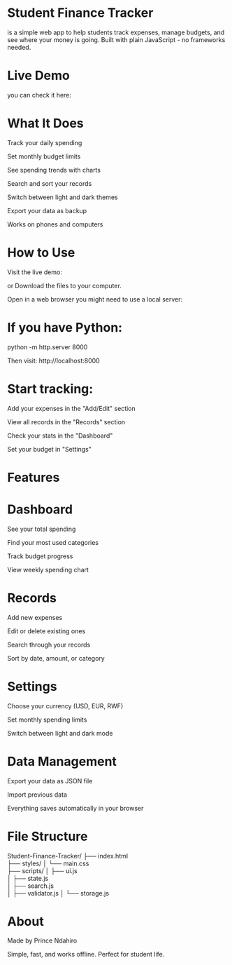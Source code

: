 # Student Finance Tracker
is a simple web app to help students track expenses, manage budgets, and see where your money is going. Built with plain JavaScript - no frameworks needed.

# Live Demo
you can check it here:

# What It Does
Track your daily spending

Set monthly budget limits

See spending trends with charts

Search and sort your records

Switch between light and dark themes

Export your data as backup

Works on phones and computers

# How to Use
Visit the live demo:

or Download the files to your computer.

Open in a web browser you might need to use a local server:

# If you have Python:
python -m http.server 8000

Then visit:
http://localhost:8000

# Start tracking:

Add your expenses in the "Add/Edit" section

View all records in the "Records" section

Check your stats in the "Dashboard"

Set your budget in "Settings"

# Features

# Dashboard
See your total spending

Find your most used categories

Track budget progress

View weekly spending chart

# Records
Add new expenses

Edit or delete existing ones

Search through your records

Sort by date, amount, or category

# Settings
Choose your currency (USD, EUR, RWF)

Set monthly spending limits

Switch between light and dark mode

# Data Management
Export your data as JSON file

Import previous data

Everything saves automatically in your browser

# File Structure

Student-Finance-Tracker/
├── index.html        
├── styles/
│   └── main.css       
├── scripts/
│   ├── ui.js          
│   ├── state.js        
│   ├── search.js      
│   ├── validator.js 
│   └── storage.js     



# About

Made by Prince Ndahiro

Simple, fast, and works offline. Perfect for student life.

